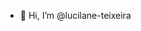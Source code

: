 - 👋 Hi, I’m @lucilane-teixeira


<!---
lucilane-teixeira/lucilane-teixeira is a ✨ special ✨ repository because its `README.md` (this file) appears on your GitHub profile.
You can click the Preview link to take a look at your changes.
--->

